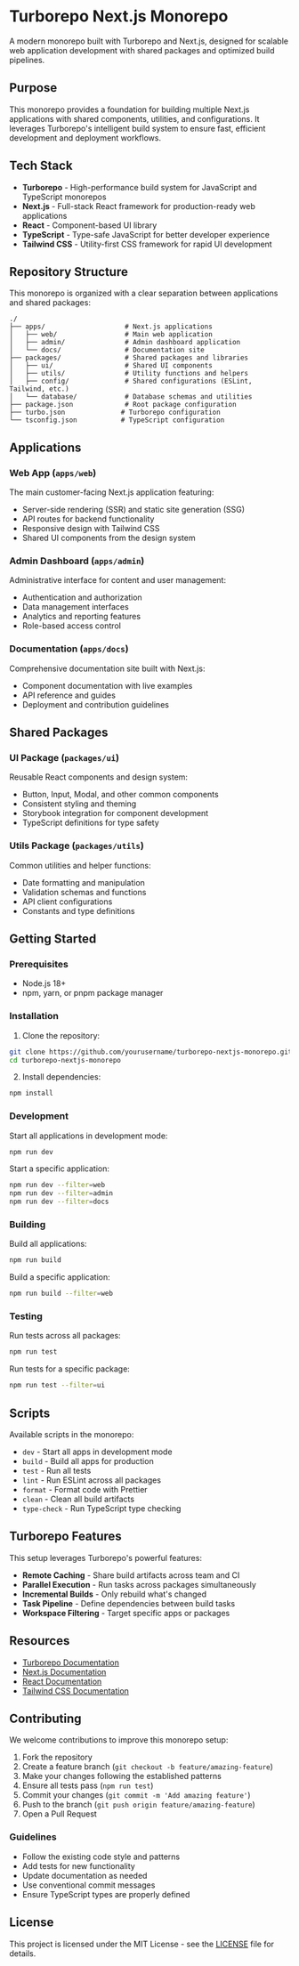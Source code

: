# Turborepo Next.js Monorepo

A modern monorepo built with Turborepo and Next.js, designed for scalable web application development with shared packages and optimized build pipelines.

## Purpose

This monorepo provides a foundation for building multiple Next.js applications with shared components, utilities, and configurations. It leverages Turborepo's intelligent build system to ensure fast, efficient development and deployment workflows.

## Tech Stack

- **Turborepo** - High-performance build system for JavaScript and TypeScript monorepos
- **Next.js** - Full-stack React framework for production-ready web applications
- **React** - Component-based UI library
- **TypeScript** - Type-safe JavaScript for better developer experience
- **Tailwind CSS** - Utility-first CSS framework for rapid UI development

## Repository Structure

This monorepo is organized with a clear separation between applications and shared packages:

```
./
├── apps/                    # Next.js applications
│   ├── web/                 # Main web application
│   ├── admin/               # Admin dashboard application  
│   └── docs/                # Documentation site
├── packages/                # Shared packages and libraries
│   ├── ui/                  # Shared UI components
│   ├── utils/               # Utility functions and helpers
│   ├── config/              # Shared configurations (ESLint, Tailwind, etc.)
│   └── database/            # Database schemas and utilities
├── package.json             # Root package configuration
├── turbo.json              # Turborepo configuration
└── tsconfig.json           # TypeScript configuration
```

## Applications

### Web App (`apps/web`)
The main customer-facing Next.js application featuring:
- Server-side rendering (SSR) and static site generation (SSG)
- API routes for backend functionality
- Responsive design with Tailwind CSS
- Shared UI components from the design system

### Admin Dashboard (`apps/admin`)  
Administrative interface for content and user management:
- Authentication and authorization
- Data management interfaces
- Analytics and reporting features
- Role-based access control

### Documentation (`apps/docs`)
Comprehensive documentation site built with Next.js:
- Component documentation with live examples
- API reference and guides
- Deployment and contribution guidelines

## Shared Packages

### UI Package (`packages/ui`)
Reusable React components and design system:
- Button, Input, Modal, and other common components
- Consistent styling and theming
- Storybook integration for component development
- TypeScript definitions for type safety

### Utils Package (`packages/utils`)
Common utilities and helper functions:
- Date formatting and manipulation
- Validation schemas and functions
- API client configurations
- Constants and type definitions

## Getting Started

### Prerequisites
- Node.js 18+ 
- npm, yarn, or pnpm package manager

### Installation

1. Clone the repository:
```bash
git clone https://github.com/yourusername/turborepo-nextjs-monorepo.git
cd turborepo-nextjs-monorepo
```

2. Install dependencies:
```bash
npm install
```

### Development

Start all applications in development mode:
```bash
npm run dev
```

Start a specific application:
```bash
npm run dev --filter=web
npm run dev --filter=admin
npm run dev --filter=docs
```

### Building

Build all applications:
```bash
npm run build
```

Build a specific application:
```bash
npm run build --filter=web
```

### Testing

Run tests across all packages:
```bash
npm run test
```

Run tests for a specific package:
```bash
npm run test --filter=ui
```

## Scripts

Available scripts in the monorepo:

- `dev` - Start all apps in development mode
- `build` - Build all apps for production
- `test` - Run all tests
- `lint` - Run ESLint across all packages
- `format` - Format code with Prettier
- `clean` - Clean all build artifacts
- `type-check` - Run TypeScript type checking

## Turborepo Features

This setup leverages Turborepo's powerful features:

- **Remote Caching** - Share build artifacts across team and CI
- **Parallel Execution** - Run tasks across packages simultaneously  
- **Incremental Builds** - Only rebuild what's changed
- **Task Pipeline** - Define dependencies between build tasks
- **Workspace Filtering** - Target specific apps or packages

## Resources

- [Turborepo Documentation](https://turbo.build/repo/docs)
- [Next.js Documentation](https://nextjs.org/docs)
- [React Documentation](https://react.dev)
- [Tailwind CSS Documentation](https://tailwindcss.com/docs)

## Contributing

We welcome contributions to improve this monorepo setup:

1. Fork the repository
2. Create a feature branch (`git checkout -b feature/amazing-feature`)
3. Make your changes following the established patterns
4. Ensure all tests pass (`npm run test`)
5. Commit your changes (`git commit -m 'Add amazing feature'`)
6. Push to the branch (`git push origin feature/amazing-feature`)
7. Open a Pull Request

### Guidelines

- Follow the existing code style and patterns
- Add tests for new functionality
- Update documentation as needed
- Use conventional commit messages
- Ensure TypeScript types are properly defined

## License

This project is licensed under the MIT License - see the [LICENSE](LICENSE) file for details.